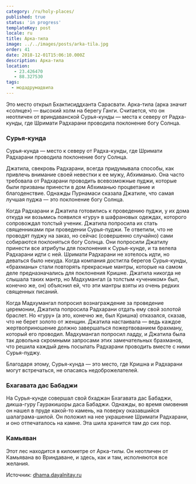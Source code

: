 ```yaml
---
category: /ru/holy-places/
published: true
status: 'in progress'
templateKey: post
locale: ru
title: Арка-тила
image: ../../images/posts/arka-tila.jpg
order: 41
date: 2018-12-01T15:06:10.000Z
description: Арка-тила
location:
   - 23.426470
   - 88.327530
tags:
  - модадрумадвипа
---
```


Это место открыл Бхактисиддханта Сарасвати. Арка-тила (арка значит «солнце») — высокий холм на берегу Ганги. Считается, что он неотличен от вриндаванской Сурья-кунды — места к северу от Радха-кунды, где Шримати Радхарани проводила поклонение богу Солнца.

### Сурья-кунда
Сурья-кунда — место к северу от Радха-кунды, где Шримати Радхарани проводила поклонение богу Солнца.

Джатила, свекровь Радхарани, всегда придумывала способы, как привлечь внимание своей невестки к ее мужу, Абхиманью. Она часто требовала от Радхарани проводить всевозможные пуджи, которые были призваны принести в дом Абхиманью процветание и благоденствие. Однажды Пурнамаси сказала Джатиле, что самая лучшая пуджа — это поклонение богу Солнца.

Когда Радхарани и Джатила готовились к проведению пуджи, у их дома откуда ни возьмись появился «гуру» в шафрановых одеждах, которого сопровождал толстый ученик. Джатила попросила их стать священниками при проведении Сурья-пуджи. Те ответили, что не проводят пуджу на заказ, но сейчас (совершенно случайно) сами собираются поклоняться богу Солнца. Они попросили Джатилу принести все атрибуты для поклонения к Сурья-кунде, и та велела Радхарани идти с ней. Шримати Радхарани не хотелось идти, но деваться было некуда.
Когда компания достигла берегов Сурья-кунды, «брахманы» стали повторять прекрасные мантры, которые на самом деле предназначались для поклонения Кришне. Джатила никогда не слышала таких мантр, но Мадхумангал (а толстым «учеником» был, конечно же, он) объяснил ей, что эти мантры взяты из очень редких священных писаний.

Когда Мадхумангал попросил вознаграждение за проведение церемонии, Джатила попросила Радхарани отдать ему свой золотой браслет. Но «гуру» (а это, конечно же, был Кришна) отказался, сказав, что не берет золото от женщин. Джатила настаивала — ведь каждое жертвоприношение должно завершаться пожертвованием брахману, который его проводил. Мадхумангал попросил ладду, и Джатила была так довольна скромными запросами этих замечательных брахманов, что решила каждый день посылать Радхарани проводить вместе с ними Сурья-пуджу.

Благодаря этому, Сурья-кунда — это место, где Кришна и Радхарани могут встречаться, не опасаясь недоброжелателей.

### Бхагавата дас Бабаджи
На Сурья-кунде совершал свой бхаджан Бхагавата дас Бабаджи, дикша-гуру Гауракишоры даса Бабаджи. Однажды, во время омовения он нашел в пруде какой-то камень, на поверку оказавшийся шалаграма-шилой. Он положил на нее украшение Шримати Радхарани, и оно отпечаталось на камне. Эта шила хранится там до сих пор.

### Камьяван
Этот лес находится в километре от Арка-тилы. Он неотличен от Камьявана во Вриндаване, и здесь, как и там, исполняются все желания.

Источник: [dhama.dayalnitay.ru](http://dhama.dayalnitay.ru/)

<tbd locale="ru" url="mailto:haribol@mayapur.live"></tbd>
